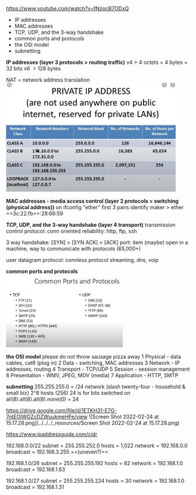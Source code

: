 https://www.youtube.com/watch?v=fNzpcB7ODxQ

- IP addresses
- MAC addresses
- TCP, UDP, and the 3-way handshake
- common ports and protocols
- the OSI model
- subnetting

**IP addresses (layer 3 protocols > routing traffic)**
v4 > 4 octets = 4 bytes = 32 bits
v6  > 128 bytes

NAT = network address translation
<img src="../../../_resources/Screen Shot 2022-02-23 at 14.43.54.png" alt="Screen Shot 2022-02-23 at 14.43.54.png" width="465" height="297" class="jop-noMdConv">

**MAC addresses - media access control (layer 2 protocols > switching (physical address))**
on ifconfig "ether"
first 3 pairs identify maker > ether ==3c:22:fb==:28:66:59

**TCP, UDP, and the 3-way handshake (layer 4 transport)**
transmission control protocol: conn oriented
reliability: http, ftp, ssh

3 way handshake: \[SYN\] > \[SYN ACK\] > \[ACK\]
port: item (maybe) open in a machine, way to communicate with protocols (65,000+)

user datagram protocol: connless protocol
streaming, dns, voip

**common ports and protocols**
<img src="../../../_resources/Screen Shot 2022-02-23 at 15.07.44.png" alt="Screen Shot 2022-02-23 at 15.07.44.png" width="320" height="199" class="jop-noMdConv">

**the OSI model**
please do not throw sausage pizza away
1 Physical - data cables, cat6 (plug in)
2 Data - switching, MAC addresses
3 Network - IP addresses, routing
4 Transport - TCP/UDP
5 Session - session management
6 Presentation - WMV, JPEG, MOV (media)
7 Application - HTTP, SMTP

**subnetting**
255.255.255.0 = /24 network (slash twenty-four - household & small biz) 2^8 hosts (256)
24 is for bits switched on all(8).all(8).all(8).none(0) = 24

https://drive.google.com/file/d/1ETKH31-E7G-7ntEOlWGZcDZWuukmeHFe/view
![Screen Shot 2022-02-24 at 15.17.28.png](../../../_resources/Screen Shot 2022-02-24 at 15.17.28.png)

https://www.ipaddressguide.com/cidr

192.168.0.0/22
subnet = 255.255.252.0
hosts = 1,022
network = 192.168.0.0
broadcast = 192.168.3.255 ==(uneven?)==

192.168.1.0/26
subnet = 255.255.255.192
hosts = 62
network = 192.168.1.0
broadcast = 192.168.1.63

192.168.1.0/27
subnet = 255.255.255.224
hosts = 30
network = 192.168.1.0
broadcast = 192.168.1.31